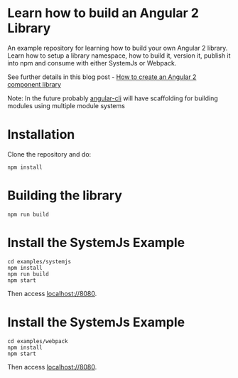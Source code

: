 
# Learn how to build an Angular 2 Library

An example repository for learning how to build your own Angular 2 library. Learn how to setup a library namespace, how to build it, version it, publish it into npm and consume with either SystemJs or Webpack.

See further details in this blog post - [How to create an Angular 2 component library](http://blog.jhades.org/how-to-create-an-angular-2-library/)

Note: In the future probably [angular-cli](https://github.com/angular/angular-cli) will have scaffolding for building modules using multiple module systems

# Installation

Clone the repository and do:

    npm install

# Building the library

    npm run build
    
# Install the SystemJs Example 
    
    cd examples/systemjs
    npm install
    npm run build
    npm start
    
Then access [localhost://8080](localhost://8080).

# Install the SystemJs Example 
    
    cd examples/webpack
    npm install
    npm start
    
Then access [localhost://8080](localhost://8080).
